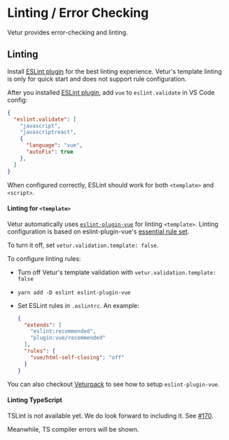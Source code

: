 # Linting / Error Checking

Vetur provides error-checking and linting.

## Linting

Install [ESLint plugin](https://marketplace.visualstudio.com/items?itemName=dbaeumer.vscode-eslint) for the best linting experience. Vetur's template linting is only for quick start and does not support rule configuration.

After you installed [ESLint plugin](https://marketplace.visualstudio.com/items?itemName=dbaeumer.vscode-eslint), add `vue` to `eslint.validate` in VS Code config:

```json
{
  "eslint.validate": [
    "javascript",
    "javascriptreact",
    {
      "language": "vue",
      "autoFix": true
    },
  ]
}
```

When configured correctly, ESLint should work for both `<template>` and `<script>`.

#### Linting for `<template>`

Vetur automatically uses [`eslint-plugin-vue`](https://github.com/vuejs/eslint-plugin-vue) for linting `<template>`. Linting configuration is based on eslint-plugin-vue's [essential rule set](https://github.com/vuejs/eslint-plugin-vue#priority-a-essential-error-prevention).

To turn it off, set `vetur.validation.template: false`.

To configure linting rules:

- Turn off Vetur's template validation with `vetur.validation.template: false`
- `yarn add -D eslint eslint-plugin-vue`
- Set ESLint rules in `.eslintrc`. An example:

  ```json
  {
    "extends": [
      "eslint:recommended",
      "plugin:vue/recommended"
    ],
    "rules": {
      "vue/html-self-closing": "off"
    }
  }
  ```

You can also checkout [Veturpack](https://github.com/octref/veturpack) to see how to setup `eslint-plugin-vue`.

#### Linting TypeScript

TSLint is not available yet. We do look forward to including it. See [#170](https://github.com/vuejs/vetur/issues/170).

Meanwhile, TS compiler errors will be shown.
